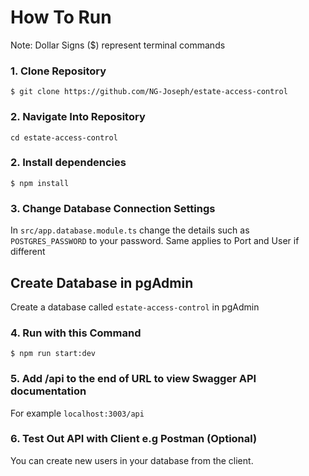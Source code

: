 # How To Run
Note: Dollar Signs ($) represent terminal commands

### 1. Clone Repository
`$ git clone https://github.com/NG-Joseph/estate-access-control`
### 2. Navigate Into Repository
`cd estate-access-control`
### 2. Install dependencies
`$ npm install`
### 3. Change Database Connection Settings
In `src/app.database.module.ts` change the details such as `POSTGRES_PASSWORD` to your password. Same applies to Port and User if different

## Create Database in pgAdmin
Create a database called `estate-access-control` in pgAdmin

### 4. Run with this Command
`$ npm run start:dev`

### 5. Add /api to the end of URL to view Swagger API documentation
For example `localhost:3003/api`

### 6. Test Out API with Client e.g Postman (Optional)
You can create new users in your database from the client.

